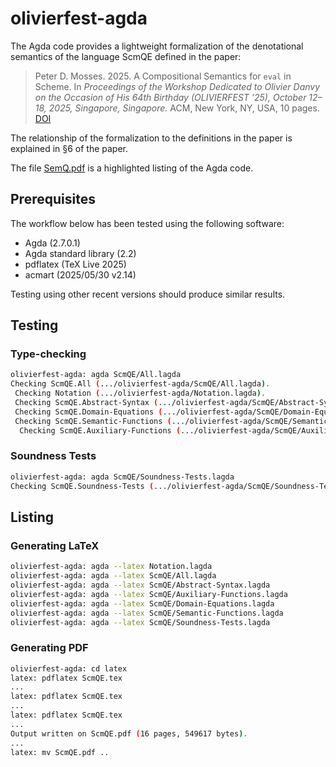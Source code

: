 # olivierfest-agda

The Agda code provides a lightweight formalization of the denotational semantics
of the language ScmQE defined in the paper:

> Peter D. Mosses. 2025. A Compositional Semantics for `eval` in Scheme.
> In *Proceedings of the Workshop Dedicated to Olivier Danvy*
> *on the Occasion of His 64th Birthday (OLIVIERFEST ’25),*
> *October 12–18, 2025, Singapore, Singapore.*
> ACM, New York, NY, USA, 10 pages. [DOI]

The relationship of the formalization to the definitions in the paper is explained
in §6 of the paper.

The file [SemQ.pdf] is a highlighted listing of the Agda code.

## Prerequisites

The workflow below has been tested using the following software:

* Agda (2.7.0.1)
* Agda standard library (2.2)
* pdflatex (TeX Live 2025)
* acmart (2025/05/30 v2.14)

Testing using other recent versions should produce similar results.

## Testing

### Type-checking

```sh
olivierfest-agda: agda ScmQE/All.lagda 
Checking ScmQE.All (.../olivierfest-agda/ScmQE/All.lagda).
 Checking Notation (.../olivierfest-agda/Notation.lagda).
 Checking ScmQE.Abstract-Syntax (.../olivierfest-agda/ScmQE/Abstract-Syntax.lagda).
 Checking ScmQE.Domain-Equations (.../olivierfest-agda/ScmQE/Domain-Equations.lagda).
 Checking ScmQE.Semantic-Functions (.../olivierfest-agda/ScmQE/Semantic-Functions.lagda).
  Checking ScmQE.Auxiliary-Functions (.../olivierfest-agda/ScmQE/Auxiliary-Functions.lagda).
```

### Soundness Tests

```sh
olivierfest-agda: agda ScmQE/Soundness-Tests.lagda 
Checking ScmQE.Soundness-Tests (.../olivierfest-agda/ScmQE/Soundness-Tests.lagda).
```

## Listing

### Generating LaTeX

```sh
olivierfest-agda: agda --latex Notation.lagda
olivierfest-agda: agda --latex ScmQE/All.lagda 
olivierfest-agda: agda --latex ScmQE/Abstract-Syntax.lagda 
olivierfest-agda: agda --latex ScmQE/Auxiliary-Functions.lagda 
olivierfest-agda: agda --latex ScmQE/Domain-Equations.lagda   
olivierfest-agda: agda --latex ScmQE/Semantic-Functions.lagda 
olivierfest-agda: agda --latex ScmQE/Soundness-Tests.lagda
```

### Generating PDF

```sh
olivierfest-agda: cd latex
latex: pdflatex ScmQE.tex
...
latex: pdflatex ScmQE.tex
...
latex: pdflatex ScmQE.tex
...
Output written on ScmQE.pdf (16 pages, 549617 bytes).
...
latex: mv ScmQE.pdf ..
```

[DOI]: https://doi.org/10.1145/3759427.3760369 "DOI"
[SemQ.pdf]: SemQ.pdf "PDF"